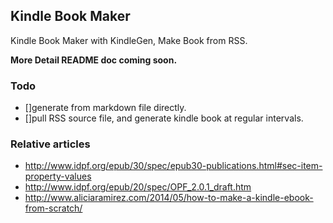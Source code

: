 Kindle Book Maker
---

Kindle Book Maker with KindleGen, Make Book from RSS.

**More Detail README doc coming soon.**

### Todo

- []generate from markdown file directly.
- []pull RSS source file, and generate kindle book at regular intervals.

### Relative articles

- http://www.idpf.org/epub/30/spec/epub30-publications.html#sec-item-property-values
- http://www.idpf.org/epub/20/spec/OPF_2.0.1_draft.htm
- http://www.aliciaramirez.com/2014/05/how-to-make-a-kindle-ebook-from-scratch/
